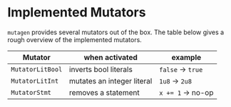 # Implemented Mutators

`mutagen` provides several mutators out of the box. The table below gives a rough overview of the implemented mutators.

| Mutator | when activated | example |
| -- | -- | -- |
| `MutatorLitBool` | inverts bool literals | `false` -> `true` |
| `MutatorLitInt` | mutates an integer literal | `1u8` -> `2u8`  |
| `MutatorStmt` | removes a statement | `x += 1` -> no-op |
